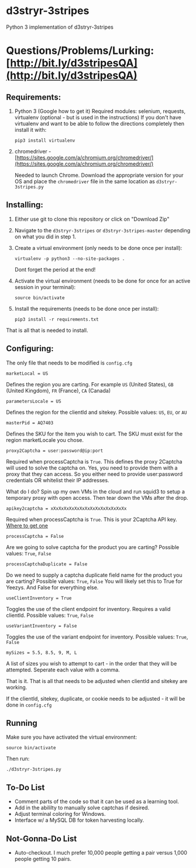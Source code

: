 # d3stryr-3stripes
Python 3 implementation of d3stryr-3stripes

# Questions/Problems/Lurking: [http://bit.ly/d3stripesQA](http://bit.ly/d3stripesQA) 

## Requirements:
1. Python 3 (Google how to get it)
   Required modules: selenium, requests, virtualenv (optional - but is used in the instructions)
   If you don't have virtualenv and want to be able to follow the directions completely then install it with:
   
   ```
   pip3 install virtualenv
   ```

2. chromedriver - [https://sites.google.com/a/chromium.org/chromedriver/](https://sites.google.com/a/chromium.org/chromedriver/)

   Needed to launch Chrome.
   Download the appropriate version for your OS and place the `chromedriver` file in the same location as `d3stryr-3stripes.py`

## Installing:

1. Either use git to clone this repository or click on "Download Zip"
2. Navigate to the `d3stryr-3stripes` or `d3stryr-3stripes-master` depending on what you did in step 1.
3. Create a virtual environment (only needs to be done once per install):

   ```
   virtualenv -p python3 --no-site-packages .
   ```
   
   Dont forget the period at the end!

4. Activate the virtual environment (needs to be done for once for an active session in your terminal):

   ```
   source bin/activate
   ```
   
5. Install the requirements (needs to be done once per install):

   ```
   pip3 install -r requirements.txt
   ```
   
That is all that is needed to install.

## Configuring:

The only file that needs to be modified is `config.cfg`
```
marketLocal = US
```
Defines the region you are carting. For example `US` (United States), `GB` (United Kingdom), `FR` (France), `CA` (Canada)

```
parametersLocale = US
```
Defines the region for the clientId and sitekey. Possible values: `US`, `EU`, or `AU`

```
masterPid = AQ7403
```
Defines the SKU for the item you wish to cart. The SKU must exist for the region marketLocale you chose.

```
proxy2Captcha = user:password@ip:port
```
Required when processCaptcha is `True`. This defines the proxy 2Captcha will used to solve the captcha on. Yes, you need to provide them with a proxy that they can access. So you either need to provide user:password credentials OR whitelist their IP addresses.

What do I do? Spin up my own VMs in the cloud and run squid3 to setup a temporary proxy with open access. Then tear down the VMs after the drop.

```
apikey2captcha = xXxXxXxXxXxXxXxXxXxXxXxXxXxXx
```
Required when processCaptcha is `True`. This is your 2Captcha API key. [Where to get one](https://2captcha.com/)

```
processCaptcha = False
```
Are we going to solve captcha for the product you are carting? Possible values: `True`, `False`

```
processCaptchaDuplicate = False
```
Do we need to supply a captcha duplicate field name for the product you are carting? Possible values: `True`, `False`
You will likely set this to True for Yeezys. And False for everything else.

```
useClientInventory = True
```
Toggles the use of the client endpoint for inventory. Requires a valid clientId. Possible values: `True`, `False`

```
useVariantInventory = False
```
Toggles the use of the variant endpoint for inventory. Possible values: `True`, `False`

```
mySizes = 5.5, 8.5, 9, M, L
```

A list of sizes you wish to attempt to cart - in the order that they will be attempted. Seperate each value with a comma.

That is it. That is all that needs to be adjusted when clientId and sitekey are working.

If the clientId, sitekey, duplicate, or cookie needs to be adjusted - it will be done in `config.cfg`

## Running
Make sure you have activated the virtual environment:

```
source bin/activate
```

Then run:

```
./d3stryr-3stripes.py
```
## To-Do List
  * Comment parts of the code so that it can be used as a learning tool.
  * Add in the abililty to manually solve captchas if desired.
  * Adjust terminal coloring for Windows.
  * Interface w/ a MySQL DB for token harvesting locally.

## Not-Gonna-Do List
  * Auto-checkout. I much prefer 10,000 people getting a pair versus 1,000 people getting 10 pairs.

